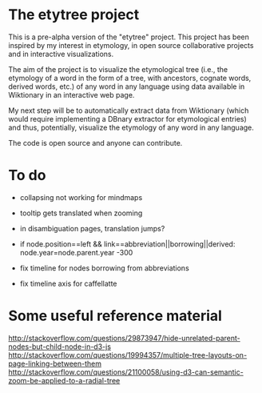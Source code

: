 # The etytree project

This is a pre-alpha version of the "etytree" project. This project has been inspired by my interest in etymology, in open source collaborative projects and in interactive visualizations. 


The aim of the project is to visualize the etymological tree (i.e., the etymology of a word in the form of a tree, with ancestors, cognate words, derived words, etc.) of any word in any language using data available in Wiktionary in an interactive web page.


My next step will be to automatically extract data from Wiktionary (which would require implementing a DBnary extractor for etymological entries) and thus, potentially, visualize the etymology of any word in any language.


The code is open source and anyone can contribute.


# To do

* collapsing not working for mindmaps

* tooltip gets translated when zooming 

* in disambiguation pages, translation jumps?

* if node.position==left && link==abbreviation||borrowing||derived: node.year=node.parent.year -300

* fix timeline for nodes borrowing from abbreviations

* fix timeline axis for caffellatte

# Some useful reference material

http://stackoverflow.com/questions/29873947/hide-unrelated-parent-nodes-but-child-node-in-d3-js                                                                                    
http://stackoverflow.com/questions/19994357/multiple-tree-layouts-on-page-linking-between-them                                                                                     
http://stackoverflow.com/questions/21100058/using-d3-can-semantic-zoom-be-applied-to-a-radial-tree                                                                                 
